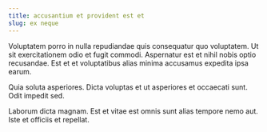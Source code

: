```yaml
---
title: accusantium et provident est et
slug: ex neque
---
```


Voluptatem porro in nulla repudiandae quis consequatur quo voluptatem. Ut sit exercitationem odio et fugit commodi. Aspernatur est et nihil nobis optio recusandae. Est et et voluptatibus alias minima accusamus expedita ipsa earum.

Quia soluta asperiores. Dicta voluptas et ut asperiores et occaecati sunt. Odit impedit sed.

Laborum dicta magnam. Est et vitae est omnis sunt alias tempore nemo aut. Iste et officiis et repellat.
